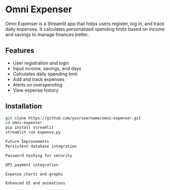 # Omni Expenser

Omni Expenser is a Streamlit app that helps users register, log in, and track daily expenses. It calculates personalized spending limits based on income and savings to manage finances better.

## Features

- User registration and login  
- Input income, savings, and days  
- Calculates daily spending limit  
- Add and track expenses  
- Alerts on overspending  
- View expense history  

## Installation

```bash
git clone https://github.com/yourusername/omni-expenser.git
cd omni-expenser
pip install streamlit
streamlit run expense.py

Future Improvements
Persistent database integration

Password hashing for security

UPI payment integration

Expense charts and graphs

Enhanced UI and animations
